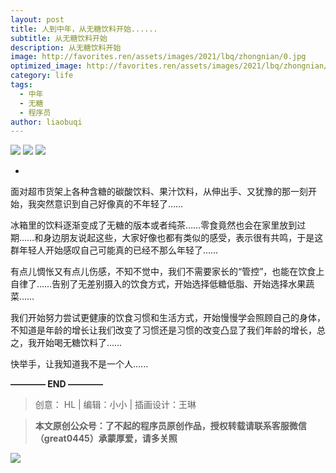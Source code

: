 ```yaml
---
layout: post
title: 人到中年，从无糖饮料开始......
subtitle: 从无糖饮料开始
description: 从无糖饮料开始
image: http://favorites.ren/assets/images/2021/lbq/zhongnian/0.jpg
optimized_image: http://favorites.ren/assets/images/2021/lbq/zhongnian/0.jpg
category: life
tags:
  - 中年
  - 无糖
  - 程序员
author: liaobuqi
---
```



![](http://favorites.ren/assets/images/2021/cartoon/bianbie/640.jpeg)
![](http://favorites.ren/assets/images/2021/lbq/zhongnian/640.jpeg)
![](http://favorites.ren/assets/images/2021/lbq/zhongnian/640-1.jpeg)

-
面对超市货架上各种含糖的碳酸饮料、果汁饮料，从伸出手、又犹豫的那一刻开始，我突然意识到自己好像真的不年轻了……

冰箱里的饮料逐渐变成了无糖的版本或者纯茶……零食竟然也会在家里放到过期……和身边朋友说起这些，大家好像也都有类似的感受，表示很有共鸣，于是这群年轻人开始感叹自己可能真的已经不那么年轻了……

有点儿惆怅又有点儿伤感，不知不觉中，我们不需要家长的“管控”，也能在饮食上自律了……告别了无差别摄入的饮食方式，开始选择低糖低脂、开始选择水果蔬菜……

我们开始努力尝试更健康的饮食习惯和生活方式，开始慢慢学会照顾自己的身体，不知道是年龄的增长让我们改变了习惯还是习惯的改变凸显了我们年龄的增长，总之，我开始喝无糖饮料了……

快举手，让我知道我不是一个人......


**———— END ————**

>创意： HL | 编辑：小小 | 插画设计：王琳

>**本文原创公众号：了不起的程序员原创作品，授权转载请联系客服微信（great0445）承蒙厚爱，请多关照**

![](http://favorites.ren/assets/images/2021/cartoon/jiaban/640-3.jpeg)





